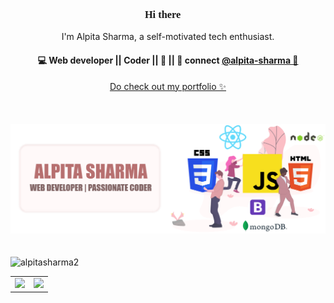 <h3 align="center" style="font-family:impact;"> Hi there 👋</h3>

<p align="center">
I'm Alpita Sharma, a self-motivated tech enthusiast.
</p>

<h4 align="center">
💻 Web developer || Coder || 🌱 || 💬 connect <a href="https://www.linkedin.com/in/alpita-sharma-619a981b6">@alpita-sharma 💫</a>
</h4>
<p  align="center">
  <a href="https://alpitasharma2.github.io/myepitome/"> Do check out my portfolio ✨</a>
</p> <br>

<div style="padding: 20px 0px;"><img src="./AAAAA.png" alt="aaaa"></div>

<p align="left"> <img src="https://komarev.com/ghpvc/?username=alpitasharma2&label=Profile%20views&color=0e75b6&style=flat" alt="alpitasharma2" /> </p>



</p>

<table width="100%">
  <tr>
    <td>
<img height="180em" src="https://github-readme-stats.vercel.app/api?username=alpitasharma2&show_icons=true&hide_border=true&theme=onedark"/> </td>
 <td> <img height="180em" src="https://github-readme-stats.vercel.app/api/top-langs/?username=alpitasharma2&show_icons=true&hide_border=true&layout=compact&langs_count=8&theme=onedark"/> </td>
  </tr>
 <table>

